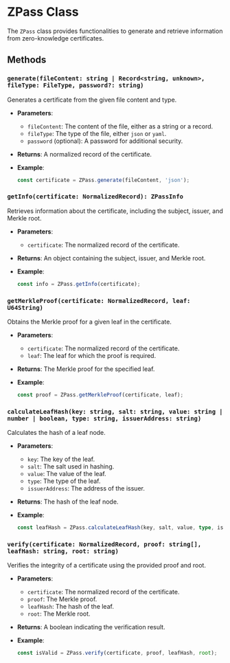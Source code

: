 # ZPass Class

The `ZPass` class provides functionalities to generate and retrieve information from zero-knowledge certificates.

## Methods

### `generate(fileContent: string | Record<string, unknown>, fileType: FileType, password?: string)`
Generates a certificate from the given file content and type.

- **Parameters**:
  - `fileContent`: The content of the file, either as a string or a record.
  - `fileType`: The type of the file, either `json` or `yaml`.
  - `password` (optional): A password for additional security.

- **Returns**: A normalized record of the certificate.

- **Example**:
  ```typescript
  const certificate = ZPass.generate(fileContent, 'json');
  ```

### `getInfo(certificate: NormalizedRecord): ZPassInfo`
Retrieves information about the certificate, including the subject, issuer, and Merkle root.

- **Parameters**:
  - `certificate`: The normalized record of the certificate.

- **Returns**: An object containing the subject, issuer, and Merkle root.

- **Example**:
  ```typescript
  const info = ZPass.getInfo(certificate);
  ```

### `getMerkleProof(certificate: NormalizedRecord, leaf: U64String)`
Obtains the Merkle proof for a given leaf in the certificate.

- **Parameters**:
  - `certificate`: The normalized record of the certificate.
  - `leaf`: The leaf for which the proof is required.

- **Returns**: The Merkle proof for the specified leaf.

- **Example**:
  ```typescript
  const proof = ZPass.getMerkleProof(certificate, leaf);
  ```

### `calculateLeafHash(key: string, salt: string, value: string | number | boolean, type: string, issuerAddress: string)`
Calculates the hash of a leaf node.

- **Parameters**:
  - `key`: The key of the leaf.
  - `salt`: The salt used in hashing.
  - `value`: The value of the leaf.
  - `type`: The type of the leaf.
  - `issuerAddress`: The address of the issuer.

- **Returns**: The hash of the leaf node.

- **Example**:
  ```typescript
  const leafHash = ZPass.calculateLeafHash(key, salt, value, type, issuerAddress);
  ```

### `verify(certificate: NormalizedRecord, proof: string[], leafHash: string, root: string)`
Verifies the integrity of a certificate using the provided proof and root.

- **Parameters**:
  - `certificate`: The normalized record of the certificate.
  - `proof`: The Merkle proof.
  - `leafHash`: The hash of the leaf.
  - `root`: The Merkle root.

- **Returns**: A boolean indicating the verification result.

- **Example**:
  ```typescript
  const isValid = ZPass.verify(certificate, proof, leafHash, root);
  ```

